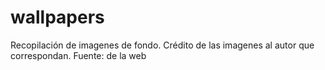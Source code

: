 # wallpapers
Recopilación de imagenes de fondo.
Crédito de las imagenes al autor que correspondan.
Fuente: de la web
